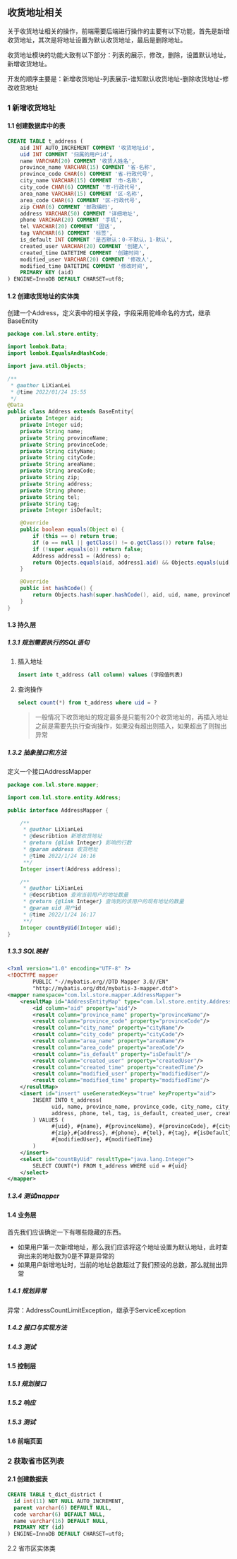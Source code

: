 ## 收货地址相关

关于收货地址相关的操作，前端需要后端进行操作的主要有以下功能，首先是新增收货地址，其次是将地址设置为默认收货地址，最后是删除地址。

收货地址模块的功能大致有以下部分：列表的展示，修改，删除，设置默认地址，新增收货地址。

开发的顺序主要是：新增收货地址-列表展示-谁知默认收货地址-删除收货地址-修改收货地址

### 1 新增收货地址

#### 1.1 创建数据库中的表

```sql
CREATE TABLE t_address (
	aid INT AUTO_INCREMENT COMMENT '收货地址id',
	uid INT COMMENT '归属的用户id',
	name VARCHAR(20) COMMENT '收货人姓名',
	province_name VARCHAR(15) COMMENT '省-名称',
	province_code CHAR(6) COMMENT '省-行政代号',
	city_name VARCHAR(15) COMMENT '市-名称',
	city_code CHAR(6) COMMENT '市-行政代号',
	area_name VARCHAR(15) COMMENT '区-名称',
	area_code CHAR(6) COMMENT '区-行政代号',
	zip CHAR(6) COMMENT '邮政编码',
	address VARCHAR(50) COMMENT '详细地址',
	phone VARCHAR(20) COMMENT '手机',
	tel VARCHAR(20) COMMENT '固话',
	tag VARCHAR(6) COMMENT '标签',
	is_default INT COMMENT '是否默认：0-不默认，1-默认',
	created_user VARCHAR(20) COMMENT '创建人',
	created_time DATETIME COMMENT '创建时间',
	modified_user VARCHAR(20) COMMENT '修改人',
	modified_time DATETIME COMMENT '修改时间',
	PRIMARY KEY (aid)
) ENGINE=InnoDB DEFAULT CHARSET=utf8;
```

#### 1.2 创建收货地址的实体类

创建一个Address，定义表中的相关字段，字段采用驼峰命名的方式，继承BaseEntity

```java
package com.lxl.store.entity;

import lombok.Data;
import lombok.EqualsAndHashCode;

import java.util.Objects;

/**
 * @author LiXianLei
 * @time 2022/01/24 15:55
 */
@Data
public class Address extends BaseEntity{
    private Integer aid;
    private Integer uid;
    private String name;
    private String provinceName;
    private String provinceCode;
    private String cityName;
    private String cityCode;
    private String areaName;
    private String areaCode;
    private String zip;
    private String address;
    private String phone;
    private String tel;
    private String tag;
    private Integer isDefault;

    @Override
    public boolean equals(Object o) {
        if (this == o) return true;
        if (o == null || getClass() != o.getClass()) return false;
        if (!super.equals(o)) return false;
        Address address1 = (Address) o;
        return Objects.equals(aid, address1.aid) && Objects.equals(uid, address1.uid) && Objects.equals(name, address1.name) && Objects.equals(provinceName, address1.provinceName) && Objects.equals(provinceCode, address1.provinceCode) && Objects.equals(cityName, address1.cityName) && Objects.equals(cityCode, address1.cityCode) && Objects.equals(areaName, address1.areaName) && Objects.equals(areaCode, address1.areaCode) && Objects.equals(zip, address1.zip) && Objects.equals(address, address1.address) && Objects.equals(phone, address1.phone) && Objects.equals(tel, address1.tel) && Objects.equals(tag, address1.tag) && Objects.equals(isDefault, address1.isDefault);
    }

    @Override
    public int hashCode() {
        return Objects.hash(super.hashCode(), aid, uid, name, provinceName, provinceCode, cityName, cityCode, areaName, areaCode, zip, address, phone, tel, tag, isDefault);
    }
}

```

#### 1.3 持久层

##### 1.3.1 规划需要执行的SQL语句

1. 插入地址

   ```sql
   insert into t_address (all column) values (字段值列表)
   ```

2. 查询操作

   ```sql
   select count(*) from t_address where uid = ?
   ```

   > 一般情况下收货地址的规定最多是只能有20个收货地址的，再插入地址之前是需要先执行查询操作，如果没有超出则插入，如果超出了则抛出异常

##### 1.3.2 抽象接口和方法

定义一个接口AddressMapper

```java
package com.lxl.store.mapper;

import com.lxl.store.entity.Address;

public interface AddressMapper {

    /**
     * @author LiXianLei
     * @describtion 新增收货地址
     * @return {@link Integer} 影响的行数
     * @param address 收货地址
     * @time 2022/1/24 16:16
     **/
    Integer insert(Address address);

    /**
     * @author LiXianLei
     * @describtion 查询当前用户的地址数量
     * @return {@link Integer} 查询到的该用户的现有地址的数量
     * @param uid 用户id
     * @time 2022/1/24 16:17
     **/
    Integer countByUid(Integer uid);
}

```

##### 1.3.3 SQL映射

```xml
<?xml version="1.0" encoding="UTF-8" ?>
<!DOCTYPE mapper
        PUBLIC "-//mybatis.org//DTD Mapper 3.0//EN"
        "http://mybatis.org/dtd/mybatis-3-mapper.dtd">
<mapper namespace="com.lxl.store.mapper.AddressMapper">
    <resultMap id="AddressEntityMap" type="com.lxl.store.entity.Address">
        <id column="aid" property="aid"/>
        <result column="province_name" property="provinceName"/>
        <result column="province_code" property="provinceCode"/>
        <result column="city_name" property="cityName"/>
        <result column="city_code" property="cityCode"/>
        <result column="area_name" property="areaName"/>
        <result column="area_code" property="areaCode"/>
        <result column="is_default" property="isDefault"/>
        <result column="created_user" property="createdUser"/>
        <result column="created_time" property="createdTime"/>
        <result column="modified_user" property="modifiedUser"/>
        <result column="modified_time" property="modifiedTime"/>
    </resultMap>
    <insert id="insert" useGeneratedKeys="true" keyProperty="aid">
        INSERT INTO t_address(
              uid, name, province_name, province_code, city_name, city_code, area_name, area_code, zip,
              address, phone, tel, tag, is_default, created_user, created_time, modified_user, modified_time
        ) VALUES (
              #{uid}, #{name}, #{provinceName}, #{provinceCode}, #{cityName}, #{cityCode}, #{areaName}, #{areaCode},
              #{zip},#{address}, #{phone}, #{tel}, #{tag}, #{isDefault}, #{createdUser}, #{createdTime},
              #{modifiedUser}, #{modifiedTime}
        )
    </insert>
    <select id="countByUid" resultType="java.lang.Integer">
        SELECT COUNT(*) FROM t_address WHERE uid = #{uid}
    </select>
</mapper>
```

##### 1.3.4 测试mapper

#### 1.4 业务层

首先我们应该确定一下有哪些隐藏的东西。

- 如果用户第一次新增地址，那么我们应该将这个地址设置为默认地址，此时查询出来的地址数为0是不算是异常的
- 如果用户新增地址时，当前的地址总数超过了我们预设的总数，那么就抛出异常

##### 1.4.1 规划异常

异常：AddressCountLimitException，继承于ServiceException

##### 1.4.2 接口与实现方法

##### 1.4.3 测试

#### 1.5 控制层

##### 1.5.1 规划接口

##### 1.5.2 响应

##### 1.5.3 测试

#### 1.6 前端页面

### 2 获取省市区列表

#### 2.1 创建数据表

```sql
CREATE TABLE t_dict_district (
  id int(11) NOT NULL AUTO_INCREMENT,
  parent varchar(6) DEFAULT NULL,
  code varchar(6) DEFAULT NULL,
  name varchar(16) DEFAULT NULL,
  PRIMARY KEY (id)
) ENGINE=InnoDB DEFAULT CHARSET=utf8;
```

2.2 省市区实体类

